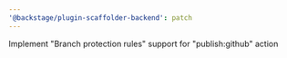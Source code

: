 ```yaml
---
'@backstage/plugin-scaffolder-backend': patch
---
```


Implement "Branch protection rules" support for "publish:github" action
